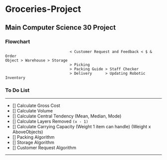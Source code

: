 # Groceries-Project

## Main Computer Science 30 Project ##

### Flowchart ###
```
                             < Customer Request and Feedback < $ & Order
Object > Warehouse > Storage
                             > Picking       
                             > Packing Guide > Staff Checker
                             > Delivery      > Updating Robotic Inventory
```
### To Do List ###
---
- [] Calculate Gross Cost
- [] Calculate Volume
- [] Calculate Central Tendency (Mean, Median, Mode)
- [] Calculate Layers Removed ``(x - 1)``
- [] Calculate Carrying Capacity (Weight 1 item can handle) (Weight x AboveObjects)
- [] Packing Algorithm
- [] Storage Algorithm
- [] Customer Request Algorithm
---
